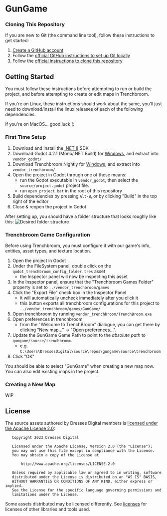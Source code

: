 # GunGame

### Cloning This Repository

If you are new to Git (the command line tool), follow these instructions to get started:
1. [Create a GitHub account](https://docs.github.com/en/get-started/quickstart/creating-an-account-on-github)
1. Follow the [official GitHub instructions to set up Git locally](https://docs.github.com/en/get-started/quickstart/set-up-git)
1. Follow the [official instructions to clone this repository](https://docs.github.com/en/repositories/creating-and-managing-repositories/cloning-a-repository?tool=webui)

## Getting Started

You must follow these instructions before attempting to run or build the project, and before attempting to create or edit maps in Trenchbroom.

If you're on Linux, these instructions should work about the same, you'll just need to download/install the linux releases of each of the following dependencies.

If you're on MacOS... good luck (:

### First Time Setup
1. Download and Install the [.NET 8](https://dotnet.microsoft.com/en-us/download/dotnet/8.0) SDK
1. Download Godot 4.2.1 (Mono/.NET Build) for [Windows](https://github.com/godotengine/godot/releases/download/4.2.1-stable/Godot_v4.2.1-stable_mono_win64.zip), and extract into `vendor_godot/`
1. Download Trenchbroom Nightly for [Windows](https://github.com/TrenchBroom/TrenchBroom/suites/18307704645/artifacts/1059032729), and extract into `vendor_trenchbroom/`
1. Open the project in Godot through one of these means:
    - run the Godot executable in `vendor_godot`, then select the `source/project.godot` project file.
    - run `open_project.bat` in the root of this repository
1. Build dependencies by pressing `Alt-B`, or by clicking "Build" in the top right of the editor
1. Close & reopen the project in Godot

After setting up, you should have a folder structure that looks roughly like this:
![Desired folder structure](readme_assets/folder_structure.png)

### Trenchbroom Game Configuration

Before using Trenchbroom, you must configure it with our game's info, entities, asset types, and texture location.

1. Open the project in Godot
1. Under the FileSystem panel, double click on the `qodot_trenchbroom_config_folder.tres` asset
    - the Inspector panel will now be inspecting this asset
1. In the Inspector panel, ensure that the "Trenchbroom Games Folder" property is set to `../vendor_trenchbroom/games`
1. Click the "Export File" check box in the Inspector Panel
    - it will automatically uncheck immediately after you click it
    - this button exports all trenchbroom configurations for this project to `../vendor_trenchbroom/games/GunGame/`
1. Open trenchbroom by running `vendor_trenchbroom/TrenchBroom.exe`
1. Open preferences in trenchbroom
    - from the "Welcome to TrenchBroom" dialogue, you can get there by clicking "New map..." -> "Open preferences...".
1. Update the GunGame Game Path to point to the *absolute path* to `gungame/source/trenchbroom`.
    - e.g. `C:\Users\DressesDigital\source\repos\gungame\source\trenchbroom`
1. Click "OK"

You should be able to select "GunGame" when creating a new map now. You can also edit existing maps in the project.

### Creating a New Map

WIP

## License

The source assets authored by Dresses Digital members is [licensed under the Apache License 2.0](LICENSE):

```
   Copyright 2023 Dresses Digital

   Licensed under the Apache License, Version 2.0 (the "License");
   you may not use this file except in compliance with the License.
   You may obtain a copy of the License at

       http://www.apache.org/licenses/LICENSE-2.0

   Unless required by applicable law or agreed to in writing, software
   distributed under the License is distributed on an "AS IS" BASIS,
   WITHOUT WARRANTIES OR CONDITIONS OF ANY KIND, either express or implied.
   See the License for the specific language governing permissions and
   limitations under the License.
```

Some assets distributed may be licensed differently. See [licenses](licenses) for licenses of other libraries and tools used.
